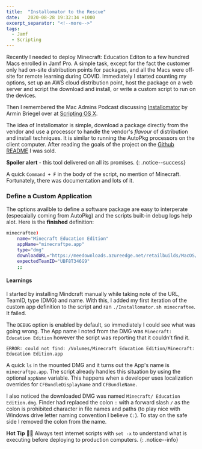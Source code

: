 ```yaml
---
title:  "Installomator to the Rescue"
date:   2020-08-28 19:32:34 +1000
excerpt_separator: "<!--more-->"
tags:
  - Jamf
  - Scripting
---
```

Recently I needed to deploy Minecraft: Education Editon to a few hundred Macs enrolled in Jamf Pro. A simple task, except for the fact the customer only had on-site distribution points for packages, and all the Macs were off-site for remote learning during COVID. Immediately I started counting my options, set up an AWS cloud distribution point, host the package on a web server and script the download and install, or write a custom script to run on the devices.

Then I remembered the Mac Admins Podcast discussing [Installomator](https://github.com/scriptingosx/Installomator) by Armin Briegel over at [Scripting OS X](https://scriptingosx.com/). 

<!--more-->

The idea of Installomator is simple, download a package directly from the vendor and use a processor to handle the vendor's _flavour_ of distribution and install techniques. It is similar to running the AutoPkg processors on the client computer. After reading the goals of the project on the [Github README](https://github.com/scriptingosx/Installomator#goals) I was sold.

**Spoiler alert** - this tool delivered on all its promises.
{: .notice--success}

A quick `Command + F` in the body of the script, no mention of Minecraft. Fortunately, there was documentation and lots of it. 

### Define a Custom Application

The options availble to define a software package are easy to interperate (especaially coming from AutoPkg) and the scripts built-in debug logs help alot. Here is the **finished** definition:

```bash
minecraftee)
    name="Minecraft Education Edition"
    appName="minecraftpe.app"
    type="dmg"
    downloadURL="https://meedownloads.azureedge.net/retailbuilds/MacOS/Minecraft_Education_Edition.dmg"
    expectedTeamID="UBF8T346G9"
    ;;
```

#### Learnings

I started by installing Mindcraft manually while taking note of the URL, TeamID, type (DMG) and name. With this, I added my first iteration of the custom app definition to the script and ran `./Installomator.sh minecraftee`. It failed. 

The `DEBUG` option is enabled by default, so immediately I could see what was going wrong. The App name I noted from the DMG was `Minecraft: Education Edition` however the script was reporting that it couldn't find it.

```
ERROR: could not find: /Volumes/Minecraft Education Edition/Minecraft: Education Edition.app
```

A quick `ls` in the mounted DMG and it turns out the App's name is `minecraftpe.app`. The script already handles this situation by using the optional `appName` variable. This happens when a developer uses localization overrides for `CFBundleDisplayName` and `CFBundleName.`

I also noticed the downloaded DMG was named `Minecraft/ Education Edition.dmg`. Finder had replaced the colon `:` with a forward slash `/` as the colon is prohibited character in file names and paths (to play nice with Windows drive letter naming convention I believe `C:`). To stay on the safe side I removed the colon from the name. 

**Hot Tip** 💁‍♂️ Always test internet scripts with `set -x` to understand what is executing before deploying to production computers. 
{: .notice--info}